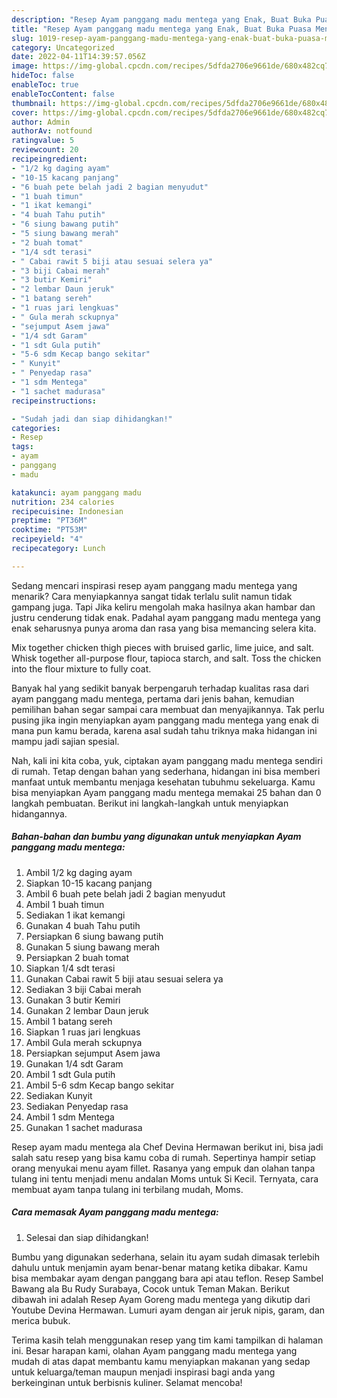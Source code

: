 ```yaml
---
description: "Resep Ayam panggang madu mentega yang Enak, Buat Buka Puasa Menggugah Selera"
title: "Resep Ayam panggang madu mentega yang Enak, Buat Buka Puasa Menggugah Selera"
slug: 1019-resep-ayam-panggang-madu-mentega-yang-enak-buat-buka-puasa-menggugah-selera
category: Uncategorized
date: 2022-04-11T14:39:57.056Z
image: https://img-global.cpcdn.com/recipes/5dfda2706e9661de/680x482cq70/ayam-panggang-madu-mentega-foto-resep-utama.jpg
hideToc: false
enableToc: true
enableTocContent: false
thumbnail: https://img-global.cpcdn.com/recipes/5dfda2706e9661de/680x482cq70/ayam-panggang-madu-mentega-foto-resep-utama.jpg
cover: https://img-global.cpcdn.com/recipes/5dfda2706e9661de/680x482cq70/ayam-panggang-madu-mentega-foto-resep-utama.jpg
author: Admin
authorAv: notfound
ratingvalue: 5
reviewcount: 20
recipeingredient:
- "1/2 kg daging ayam"
- "10-15 kacang panjang"
- "6 buah pete belah jadi 2 bagian menyudut"
- "1 buah timun"
- "1 ikat kemangi"
- "4 buah Tahu putih"
- "6 siung bawang putih"
- "5 siung bawang merah"
- "2 buah tomat"
- "1/4 sdt terasi"
- " Cabai rawit 5 biji atau sesuai selera ya"
- "3 biji Cabai merah"
- "3 butir Kemiri"
- "2 lembar Daun jeruk"
- "1 batang sereh"
- "1 ruas jari lengkuas"
- " Gula merah sckupnya"
- "sejumput Asem jawa"
- "1/4 sdt Garam"
- "1 sdt Gula putih"
- "5-6 sdm Kecap bango sekitar"
- " Kunyit"
- " Penyedap rasa"
- "1 sdm Mentega"
- "1 sachet madurasa"
recipeinstructions:

- "Sudah jadi dan siap dihidangkan!"
categories:
- Resep
tags:
- ayam
- panggang
- madu

katakunci: ayam panggang madu 
nutrition: 234 calories
recipecuisine: Indonesian
preptime: "PT36M"
cooktime: "PT53M"
recipeyield: "4"
recipecategory: Lunch

---
```



Sedang mencari inspirasi resep ayam panggang madu mentega yang menarik? Cara menyiapkannya sangat tidak terlalu sulit namun tidak gampang juga. Tapi Jika keliru mengolah maka hasilnya akan hambar dan justru cenderung tidak enak. Padahal ayam panggang madu mentega yang enak seharusnya punya aroma dan rasa yang bisa memancing selera kita.


Mix together chicken thigh pieces with bruised garlic, lime juice, and salt. Whisk together all-purpose flour, tapioca starch, and salt. Toss the chicken into the flour mixture to fully coat.

Banyak hal yang sedikit banyak berpengaruh terhadap kualitas rasa dari ayam panggang madu mentega, pertama dari jenis bahan, kemudian pemilihan bahan segar sampai cara membuat dan menyajikannya. Tak perlu pusing jika ingin menyiapkan ayam panggang madu mentega yang enak di mana pun kamu berada, karena asal sudah tahu triknya maka hidangan ini mampu jadi sajian spesial.


Nah, kali ini kita coba, yuk, ciptakan ayam panggang madu mentega sendiri di rumah. Tetap dengan bahan yang sederhana, hidangan ini bisa memberi manfaat untuk membantu menjaga kesehatan tubuhmu sekeluarga. Kamu bisa menyiapkan Ayam panggang madu mentega memakai 25 bahan dan 0 langkah pembuatan. Berikut ini langkah-langkah untuk menyiapkan hidangannya.

<!--inarticleads1-->

##### Bahan-bahan dan bumbu yang digunakan untuk menyiapkan Ayam panggang madu mentega:

1. Ambil 1/2 kg daging ayam
1. Siapkan 10-15 kacang panjang
1. Ambil 6 buah pete belah jadi 2 bagian menyudut
1. Ambil 1 buah timun
1. Sediakan 1 ikat kemangi
1. Gunakan 4 buah Tahu putih
1. Persiapkan 6 siung bawang putih
1. Gunakan 5 siung bawang merah
1. Persiapkan 2 buah tomat
1. Siapkan 1/4 sdt terasi
1. Gunakan  Cabai rawit 5 biji atau sesuai selera ya
1. Sediakan 3 biji Cabai merah
1. Gunakan 3 butir Kemiri
1. Gunakan 2 lembar Daun jeruk
1. Ambil 1 batang sereh
1. Siapkan 1 ruas jari lengkuas
1. Ambil  Gula merah sckupnya
1. Persiapkan sejumput Asem jawa
1. Gunakan 1/4 sdt Garam
1. Ambil 1 sdt Gula putih
1. Ambil 5-6 sdm Kecap bango sekitar
1. Sediakan  Kunyit
1. Sediakan  Penyedap rasa
1. Ambil 1 sdm Mentega
1. Gunakan 1 sachet madurasa


Resep ayam madu mentega ala Chef Devina Hermawan berikut ini, bisa jadi salah satu resep yang bisa kamu coba di rumah. Sepertinya hampir setiap orang menyukai menu ayam fillet. Rasanya yang empuk dan olahan tanpa tulang ini tentu menjadi menu andalan Moms untuk Si Kecil. Ternyata, cara membuat ayam tanpa tulang ini terbilang mudah, Moms. 

<!--inarticleads2-->

##### Cara memasak Ayam panggang madu mentega:


1. Selesai dan siap dihidangkan!

Bumbu yang digunakan sederhana, selain itu ayam sudah dimasak terlebih dahulu untuk menjamin ayam benar-benar matang ketika dibakar. Kamu bisa membakar ayam dengan panggang bara api atau teflon. Resep Sambel Bawang ala Bu Rudy Surabaya, Cocok untuk Teman Makan. Berikut dibawah ini adalah Resep Ayam Goreng madu mentega yang dikutip dari Youtube Devina Hermawan. Lumuri ayam dengan air jeruk nipis, garam, dan merica bubuk. 

Terima kasih telah menggunakan resep yang tim kami tampilkan di halaman ini. Besar harapan kami, olahan Ayam panggang madu mentega yang mudah di atas dapat membantu kamu menyiapkan makanan yang sedap untuk keluarga/teman maupun menjadi inspirasi bagi anda yang berkeinginan untuk berbisnis kuliner. Selamat mencoba!
